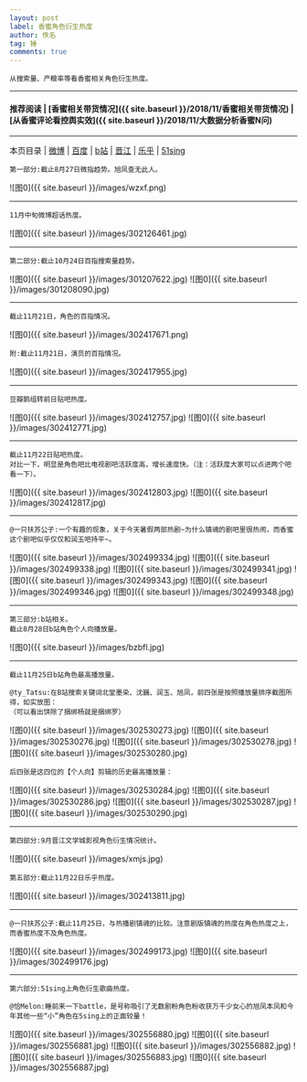 ```yaml
---
layout: post
label: 香蜜角色衍生热度
author: 佚名
tag: 锤
comments: true
---
```


    从搜索量、产粮率等看香蜜相关角色衍生热度。

---
#### 推荐阅读 | [香蜜相关带货情况]({{ site.baseurl }}/2018/11/香蜜相关带货情况) | [从香蜜评论看控舆实效]({{ site.baseurl }}/2018/11/大数据分析香蜜N问)
---
本页目录 \| [微博](#dxjje) \| [百度](#dxjjb) \| [b站](#dxjja) \| [晋江](#dxjjc) \| [乐乎](#dxjjd) \| [51sing](#dxjjf)

<a name="dxjje"></a>

    第一部分:截止8月27日微指趋势。旭凤查无此人。
  
![图0]({{ site.baseurl }}/images/wzxf.png)

---

    11月中旬微博超话热度。
    
![图0]({{ site.baseurl }}/images/302126461.jpg)

---

<a name="dxjjb"></a>

    第二部分:截止10月24日百指搜索量趋势。
  
![图0]({{ site.baseurl }}/images/301207622.jpg)
![图0]({{ site.baseurl }}/images/301208090.jpg)

---

    截止11月21日，角色的百指情况。

![图0]({{ site.baseurl }}/images/302417671.png)

    附:截止11月21日，演员的百指情况。

![图0]({{ site.baseurl }}/images/302417955.jpg)

  

---    
    
    豆瓣鹅组转前日贴吧热度。
  
![图0]({{ site.baseurl }}/images/302412757.jpg)
![图0]({{ site.baseurl }}/images/302412771.jpg)

---

    截止11月22日贴吧热度。
    对比一下，明显是角色吧比电视剧吧活跃度高，增长速度快。（注：活跃度大家可以点进两个吧看一下）。
    
![图0]({{ site.baseurl }}/images/302412803.jpg)
![图0]({{ site.baseurl }}/images/302412817.jpg)

---

    @一只扶苏公子:一个有趣的现象，关于今天暑假两部热剧~为什么镇魂的剧吧里很热闹，而香蜜这个剧吧似乎仅仅和润玉吧持平~。

![图0]({{ site.baseurl }}/images/302499334.jpg)
![图0]({{ site.baseurl }}/images/302499338.jpg)
![图0]({{ site.baseurl }}/images/302499341.jpg)
![图0]({{ site.baseurl }}/images/302499343.jpg)
![图0]({{ site.baseurl }}/images/302499346.jpg)
![图0]({{ site.baseurl }}/images/302499348.jpg)

---

<a name="dxjja"></a>

    第三部分:b站相关。
    截止8月28日b站角色个人向播放量。
  
![图0]({{ site.baseurl }}/images/bzbfl.jpg)

---

    截止11月25日b站角色最高播放量。
    
    @ty_Tatsu:在B站搜索关键词北堂墨染、沈巍、润玉、旭凤，前四张是按照播放量排序截图所得，如实放图：
    （可以看出饼除了捆绑杨就是捆绑罗）
    
![图0]({{ site.baseurl }}/images/302530273.jpg)
![图0]({{ site.baseurl }}/images/302530276.jpg)
![图0]({{ site.baseurl }}/images/302530278.jpg)
![图0]({{ site.baseurl }}/images/302530280.jpg)

    后四张是这四位的【个人向】剪辑的历史最高播放量：

![图0]({{ site.baseurl }}/images/302530284.jpg)
![图0]({{ site.baseurl }}/images/302530286.jpg)
![图0]({{ site.baseurl }}/images/302530287.jpg)
![图0]({{ site.baseurl }}/images/302530290.jpg)

---

<a name="dxjjc"></a>

    第四部分:9月晋江文学城影视角色衍生情况统计。

![图0]({{ site.baseurl }}/images/xmjs.jpg)



<a name="dxjjd"></a>

    第五部分:截止11月22日乐乎热度。

![图0]({{ site.baseurl }}/images/302413811.jpg)

---

    @一只扶苏公子:截止11月25日，与热播剧镇魂的比较。注意剧版镇魂的热度在角色热度之上，而香蜜热度不及角色热度。

![图0]({{ site.baseurl }}/images/302499173.jpg)
![图0]({{ site.baseurl }}/images/302499176.jpg)

---

<a name="dxjjf"></a>

    第六部分:51sing上角色衍生歌曲热度。
    
    @恰Melon:睡前来一下battle，是号称吸引了无数剧粉角色粉收获万千少女心的旭凤本凤和今年其他一些“小”角色在5sing上的正面较量！

![图0]({{ site.baseurl }}/images/302556880.jpg)
![图0]({{ site.baseurl }}/images/302556881.jpg)
![图0]({{ site.baseurl }}/images/302556882.jpg)
![图0]({{ site.baseurl }}/images/302556883.jpg)
![图0]({{ site.baseurl }}/images/302556887.jpg)

